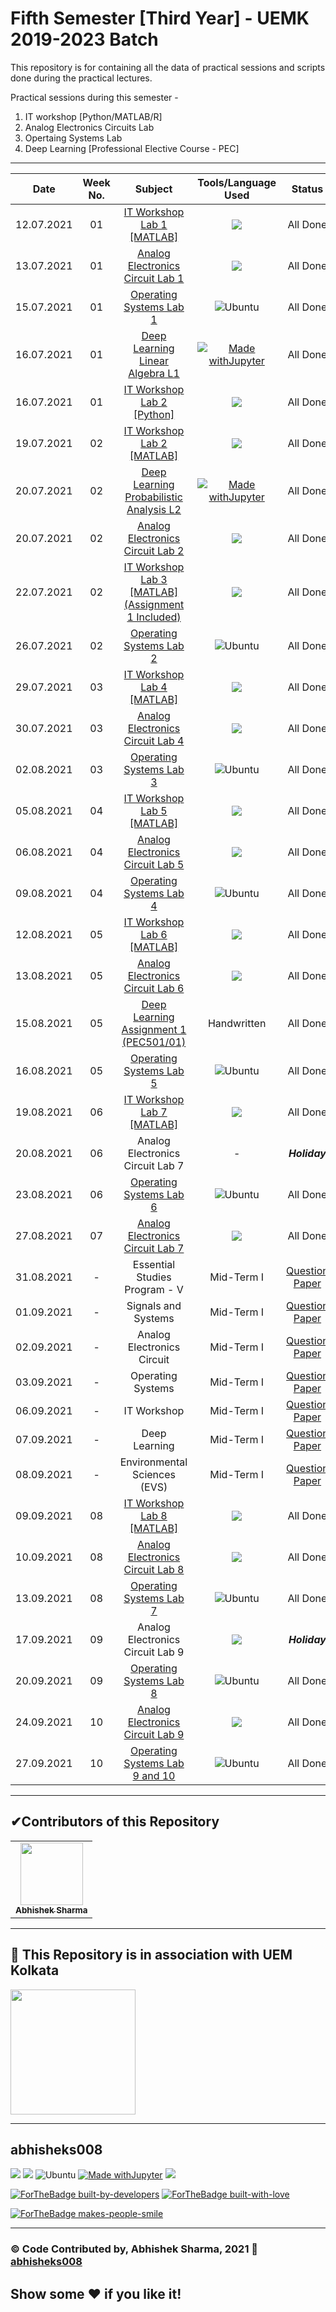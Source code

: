 # Fifth Semester [Third Year] - UEMK 2019-2023 Batch
This repository is for containing all the data of practical sessions and scripts done during the practical lectures.

Practical sessions during this semester -
1. IT workshop [Python/MATLAB/R]
2. Analog Electronics Circuits Lab
3. Opertaing Systems Lab
4. Deep Learning [Professional Elective Course - PEC]

*********************************************************
| Date | Week No. | Subject | Tools/Language Used | Status |
| :---: |:---: |:---: |:---: |:---: |
|12.07.2021|01|[IT Workshop Lab 1 [MATLAB]](https://github.com/abhisheks008/Fifth-Semester-UEMK-2019-2023-Batch/blob/main/IT%20WORKSHOP/IT_WORKSHOP_MATLAB-1_12_07_2021.matlab)| ![](https://img.shields.io/badge/Matlab-E95420?style=for-the-badge&logo=matlab&logoColor=white)   | All Done |
|13.07.2021|01|[Analog Electronics Circuit Lab 1](https://github.com/abhisheks008/Fifth-Semester-UEMK-2019-2023-Batch/blob/main/ANALOG%20ELECTRONICS%20CIRCUIT/I_1_Analog_Electronics_Lab_Asst_1.pdf) | ![](https://img.shields.io/badge/Multisim-14.2-00457C?style=for-the-badge&logo=multisim&logoColor=white) | All Done |
|15.07.2021|01|[Operating Systems Lab 1](https://github.com/abhisheks008/Fifth-Semester-UEMK-2019-2023-Batch/blob/main/OPERATING%20SYSTEMS%20LAB/I_1_OS%20Lab_A1_15.07.2021.pdf) |![Ubuntu](https://img.shields.io/badge/Ubuntu-E95420?style=for-the-badge&logo=ubuntu&logoColor=white)  | All Done |
|16.07.2021|01| [Deep Learning Linear Algebra L1](https://github.com/abhisheks008/Fifth-Semester-UEMK-2019-2023-Batch/blob/main/DEEP%20LEARNING/Deep_Learning_LA1.ipynb) | [![Made withJupyter](https://img.shields.io/badge/Made%20with-Jupyter-orange?style=for-the-badge&logo=Jupyter)](https://jupyter.org/try) | All Done |
|16.07.2021|01| [IT Workshop Lab 2 [Python]](https://github.com/abhisheks008/Fifth-Semester-UEMK-2019-2023-Batch/blob/main/IT%20WORKSHOP/IT_Workshop_Python_16_07_2021.ipynb) | ![](https://img.shields.io/badge/Colab-FCC624?style=for-the-badge&logo=colab&logoColor=black) | All Done |
|19.07.2021|02| [IT Workshop Lab 2 [MATLAB]](https://github.com/abhisheks008/Fifth-Semester-UEMK-2019-2023-Batch/blob/main/IT%20WORKSHOP/IT_WORKSHOP_MATLAB-2_19_07_2021.md) | ![](https://img.shields.io/badge/Matlab-E95420?style=for-the-badge&logo=matlab&logoColor=white)   |  All Done |
|20.07.2021|02| [Deep Learning Probabilistic Analysis L2](https://github.com/abhisheks008/Fifth-Semester-UEMK-2019-2023-Batch/blob/main/DEEP%20LEARNING/Deep_Learning_PA2.ipynb) | [![Made withJupyter](https://img.shields.io/badge/Made%20with-Jupyter-orange?style=for-the-badge&logo=Jupyter)](https://jupyter.org/try) | All Done |
|20.07.2021|02| [Analog Electronics Circuit Lab 2](https://github.com/abhisheks008/Fifth-Semester-UEMK-2019-2023-Batch/blob/main/ANALOG%20ELECTRONICS%20CIRCUIT/I_1_Analog_Electronics_Lab_Asst_2.pdf) | ![](https://img.shields.io/badge/Multisim-14.2-00457C?style=for-the-badge&logo=multisim&logoColor=white) | All Done |
|22.07.2021|02| [IT Workshop Lab 3 [MATLAB] (Assignment 1 Included)](https://github.com/abhisheks008/Fifth-Semester-UEMK-2019-2023-Batch/blob/main/IT%20WORKSHOP/IT_WORKSHOP_MATLAB-3_22_07_2021.md)|![](https://img.shields.io/badge/Matlab-E95420?style=for-the-badge&logo=matlab&logoColor=white)   |  All Done |
|26.07.2021|02|[Operating Systems Lab 2](https://github.com/abhisheks008/Fifth-Semester-UEMK-2019-2023-Batch/blob/main/OPERATING%20SYSTEMS%20LAB/I_1_OS%20Lab_A2_26.07.2021.pdf) |![Ubuntu](https://img.shields.io/badge/Ubuntu-E95420?style=for-the-badge&logo=ubuntu&logoColor=white)  | All Done |
|29.07.2021|03|[IT Workshop Lab 4 [MATLAB]](https://github.com/abhisheks008/Fifth-Semester-UEMK-2019-2023-Batch/blob/main/IT%20WORKSHOP/IT_WORKSHOP_MATLAB-4_29_07_2021.md)|![](https://img.shields.io/badge/Matlab-E95420?style=for-the-badge&logo=matlab&logoColor=white)   |  All Done |
|30.07.2021|03| [Analog Electronics Circuit Lab 4](https://github.com/abhisheks008/Fifth-Semester-UEMK-2019-2023-Batch/blob/main/ANALOG%20ELECTRONICS%20CIRCUIT/Assignment_1_I_01_Analog%20Electronics%20Lab.pdf) | ![](https://img.shields.io/badge/Multisim-14.2-00457C?style=for-the-badge&logo=multisim&logoColor=white) | All Done |
|02.08.2021|03|[Operating Systems Lab 3](https://github.com/abhisheks008/Fifth-Semester-UEMK-2019-2023-Batch/blob/main/OPERATING%20SYSTEMS%20LAB/I_1_OS%20Lab_A3_02.08.2021.pdf) |![Ubuntu](https://img.shields.io/badge/Ubuntu-E95420?style=for-the-badge&logo=ubuntu&logoColor=white)  | All Done |
|05.08.2021|04|[IT Workshop Lab 5 [MATLAB]](https://github.com/abhisheks008/Fifth-Semester-UEMK-2019-2023-Batch/blob/main/IT%20WORKSHOP/IT_WORKSHOP_MATLAB-5_05_08_2021.md)|![](https://img.shields.io/badge/Matlab-E95420?style=for-the-badge&logo=matlab&logoColor=white)   |  All Done |
|06.08.2021|04| [Analog Electronics Circuit Lab 5](https://github.com/abhisheks008/Fifth-Semester-UEMK-2019-2023-Batch/blob/main/ANALOG%20ELECTRONICS%20CIRCUIT/Assignment-2_I_01_Analog%20Electronics%20Lab.pdf) | ![](https://img.shields.io/badge/Multisim-14.2-00457C?style=for-the-badge&logo=multisim&logoColor=white) | All Done |
|09.08.2021|04|[Operating Systems Lab 4](https://github.com/abhisheks008/Fifth-Semester-UEMK-2019-2023-Batch/blob/main/OPERATING%20SYSTEMS%20LAB/I_1_OS%20Lab_A4_09.08.2021.pdf) |![Ubuntu](https://img.shields.io/badge/Ubuntu-E95420?style=for-the-badge&logo=ubuntu&logoColor=white)  | All Done |
|12.08.2021|05|[IT Workshop Lab 6 [MATLAB]](https://github.com/abhisheks008/Fifth-Semester-UEMK-2019-2023-Batch/blob/main/IT%20WORKSHOP/IT_WORKSHOP_MATLAB-6_12_08_2021.pdf)|![](https://img.shields.io/badge/Matlab-E95420?style=for-the-badge&logo=matlab&logoColor=white)   |  All Done |
|13.08.2021|05| [Analog Electronics Circuit Lab 6](https://github.com/abhisheks008/Fifth-Semester-UEMK-2019-2023-Batch/blob/main/ANALOG%20ELECTRONICS%20CIRCUIT/Assignment-3_I_01_Analog%20Electronics%20Lab.pdf) | ![](https://img.shields.io/badge/Multisim-14.2-00457C?style=for-the-badge&logo=multisim&logoColor=white) | All Done |
|15.08.2021|05| [Deep Learning Assignment 1 (PEC501/01)](https://github.com/abhisheks008/Fifth-Semester-UEMK-2019-2023-Batch/blob/main/DEEP%20LEARNING/3I_01_PEC501-01.pdf) | Handwritten | All Done |
|16.08.2021|05|[Operating Systems Lab 5](https://github.com/abhisheks008/Fifth-Semester-UEMK-2019-2023-Batch/blob/main/OPERATING%20SYSTEMS%20LAB/I_1_OS%20Lab_A5_16.08.2021.pdf) |![Ubuntu](https://img.shields.io/badge/Ubuntu-E95420?style=for-the-badge&logo=ubuntu&logoColor=white)  | All Done |
|19.08.2021|06| [IT Workshop Lab 7 [MATLAB]](https://github.com/abhisheks008/Fifth-Semester-UEMK-2019-2023-Batch/blob/main/IT%20WORKSHOP/IT_WORKSHOP_MATLAB-7_19_08_2021.pdf)|![](https://img.shields.io/badge/Matlab-E95420?style=for-the-badge&logo=matlab&logoColor=white)   |  All Done |
|20.08.2021|06|Analog Electronics Circuit Lab 7|-| _**Holiday**_ |
|23.08.2021|06|[Operating Systems Lab 6](https://github.com/abhisheks008/Fifth-Semester-UEMK-2019-2023-Batch/blob/main/OPERATING%20SYSTEMS%20LAB/I_1_OS%20Lab_A6_23.08.2021.pdf) |![Ubuntu](https://img.shields.io/badge/Ubuntu-E95420?style=for-the-badge&logo=ubuntu&logoColor=white)  | All Done |
|27.08.2021|07| [Analog Electronics Circuit Lab 7](https://github.com/abhisheks008/Fifth-Semester-UEMK-2019-2023-Batch/blob/main/ANALOG%20ELECTRONICS%20CIRCUIT/Assignment-4_I_01_Analog%20Electronics%20Lab.pdf) | ![](https://img.shields.io/badge/Multisim-14.2-00457C?style=for-the-badge&logo=multisim&logoColor=white) | All Done |
| 31.08.2021 | - | Essential Studies Program - V | Mid-Term I | [Question Paper](https://github.com/abhisheks008/Fifth-Semester-UEMK-2019-2023-Batch/blob/main/Examinations/Term%20-%20I/HSMC501_UEMK_2019-23_T1.pdf) |
| 01.09.2021 | - | Signals and Systems | Mid-Term I | [Question Paper](https://github.com/abhisheks008/Fifth-Semester-UEMK-2019-2023-Batch/blob/main/Examinations/Term%20-%20I/ESC501.pdf) |
| 02.09.2021 | - | Analog Electronics Circuit | Mid-Term I | [Question Paper](https://github.com/abhisheks008/Fifth-Semester-UEMK-2019-2023-Batch/blob/main/Examinations/Term%20-%20I/ESC502.pdf) |
| 03.09.2021 | - | Operating Systems | Mid-Term I | [Question Paper](https://github.com/abhisheks008/Fifth-Semester-UEMK-2019-2023-Batch/blob/main/Examinations/Term%20-%20I/PCCCS501.pdf) |
| 06.09.2021 | - | IT Workshop | Mid-Term I | [Question Paper](https://github.com/abhisheks008/Fifth-Semester-UEMK-2019-2023-Batch/blob/main/Examinations/Term%20-%20I/PCCCS502.pdf)|
| 07.09.2021 | - | Deep Learning | Mid-Term I | [Question Paper](https://github.com/abhisheks008/Fifth-Semester-UEMK-2019-2023-Batch/blob/main/Examinations/Term%20-%20I/PEC501.pdf) |
| 08.09.2021 | - | Environmental Sciences (EVS) | Mid-Term I |[Question Paper](https://github.com/abhisheks008/Fifth-Semester-UEMK-2019-2023-Batch/blob/main/Examinations/Term%20-%20I/MC501.pdf) |
|09.09.2021|08| [IT Workshop Lab 8 [MATLAB]](https://github.com/abhisheks008/Fifth-Semester-UEMK-2019-2023-Batch/blob/main/IT%20WORKSHOP/IT_WORKSHOP_MATLAB-8_09_09_2021.pdf)|![](https://img.shields.io/badge/Matlab-E95420?style=for-the-badge&logo=matlab&logoColor=white)   |  All Done |
|10.09.2021|08| [Analog Electronics Circuit Lab 8](https://github.com/abhisheks008/Fifth-Semester-UEMK-2019-2023-Batch/blob/main/ANALOG%20ELECTRONICS%20CIRCUIT/Assignment-5_I_01_Analog%20Electronics%20Lab.pdf) | ![](https://img.shields.io/badge/Multisim-14.2-00457C?style=for-the-badge&logo=multisim&logoColor=white) | All Done |
| 13.09.2021 | 08 | [Operating Systems Lab 7](https://github.com/abhisheks008/Fifth-Semester-UEMK-2019-2023-Batch/blob/main/OPERATING%20SYSTEMS%20LAB/I_1_OS%20Lab_A7_30.08.2021.pdf) |![Ubuntu](https://img.shields.io/badge/Ubuntu-E95420?style=for-the-badge&logo=ubuntu&logoColor=white)  | All Done |
|17.09.2021|09| Analog Electronics Circuit Lab 9 | ![](https://img.shields.io/badge/Multisim-14.2-00457C?style=for-the-badge&logo=multisim&logoColor=white) | **_Holiday_** |
| 20.09.2021 | 09 | [Operating Systems Lab 8](https://github.com/abhisheks008/Fifth-Semester-UEMK-2019-2023-Batch/blob/main/OPERATING%20SYSTEMS%20LAB/I_1_OS%20Lab_A8_13.09.2021.pdf) |![Ubuntu](https://img.shields.io/badge/Ubuntu-E95420?style=for-the-badge&logo=ubuntu&logoColor=white)  | All Done |
|24.09.2021|10| [Analog Electronics Circuit Lab 9](https://github.com/abhisheks008/Fifth-Semester-UEMK-2019-2023-Batch/blob/main/ANALOG%20ELECTRONICS%20CIRCUIT/Assignment-6_I_01_Analog%20Electronics%20Lab.pdf) | ![](https://img.shields.io/badge/Multisim-14.2-00457C?style=for-the-badge&logo=multisim&logoColor=white) | All Done |
| 27.09.2021 | 10 | [Operating Systems Lab 9 and 10](https://github.com/abhisheks008/Fifth-Semester-UEMK-2019-2023-Batch/blob/main/OPERATING%20SYSTEMS%20LAB/I_1_OS%20Lab_A9%20%26%20A10_27.09.2021.pdf) |![Ubuntu](https://img.shields.io/badge/Ubuntu-E95420?style=for-the-badge&logo=ubuntu&logoColor=white)  | All Done |






***************************************************************************
<h2>✔Contributors of this Repository</h2>
<table>
  <tr>
<td align="center"><a href="https://github.com/abhisheks008"><img src="https://avatars.githubusercontent.com/u/68724349?v=4" width="100px;" alt=""/><br /><sub><b>Abhishek Sharma</b></sub></a></td>
    </tr>
  </table>
  
***************************************************************************
<h2>🏫 This Repository is in association with UEM Kolkata </h2>
<a href = "https://uem.edu.in/uem-kolkata/"><img src="https://uem.edu.in/app/themes/iem-group-wp-theme/resources/logo.png" width="200px" alt=""/> </a>

**************************************************************************
## abhisheks008
![](https://img.shields.io/badge/Matlab-E95420?style=for-the-badge&logo=matlab&logoColor=white) ![](https://img.shields.io/badge/Multisim-14.2-00457C?style=for-the-badge&logo=multisim&logoColor=white) ![Ubuntu](https://img.shields.io/badge/Ubuntu-E95420?style=for-the-badge&logo=ubuntu&logoColor=white) [![Made withJupyter](https://img.shields.io/badge/Made%20with-Jupyter-orange?style=for-the-badge&logo=Jupyter)](https://jupyter.org/try) ![](https://img.shields.io/badge/Colab-FCC624?style=for-the-badge&logo=colab&logoColor=black)

[![ForTheBadge built-by-developers](http://ForTheBadge.com/images/badges/built-by-developers.svg)](https://GitHub.com/Naereen/)
[![ForTheBadge built-with-love](http://ForTheBadge.com/images/badges/built-with-love.svg)](https://GitHub.com/Naereen/)

[![ForTheBadge makes-people-smile](http://ForTheBadge.com/images/badges/makes-people-smile.svg)](http://ForTheBadge.com)

***************************************

### ©️ Code Contributed by, Abhishek Sharma, 2021 :link: <a href = "https://github.com/abhisheks008"> abhisheks008 </a>
## Show some :heart: if you like it!






